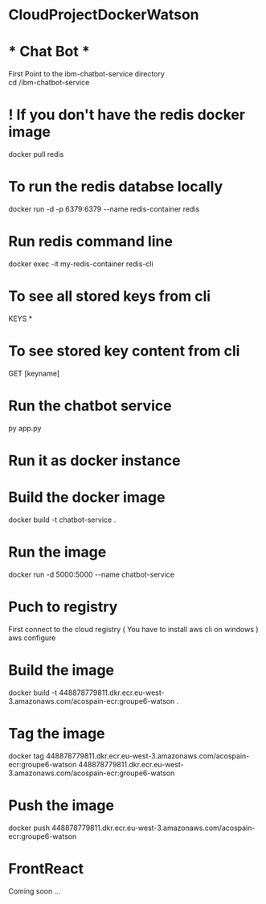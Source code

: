 # CloudProjectDockerWatson

# * Chat Bot *
First Point to the ibm-chatbot-service directory <br />
cd /ibm-chatbot-service

# ! If you don't have the redis docker image
docker pull redis

# To run the redis databse locally
docker run -d -p 6379:6379 --name redis-container redis 
# Run redis command line
docker exec -it my-redis-container redis-cli
# To see all stored keys from cli
KEYS *
# To see stored key content from cli
GET [keyname]

# Run the chatbot service
py app.py

# Run it as docker instance 
# Build the docker image
docker build -t chatbot-service .

# Run the image
docker run -d 5000:5000 --name chatbot-service

# Puch to registry 
First connect to the cloud registry ( You have to install aws cli on windows ) <br />
aws configure

# Build the image  
docker build -t 448878779811.dkr.ecr.eu-west-3.amazonaws.com/acospain-ecr:groupe6-watson .

# Tag the image 
docker tag 448878779811.dkr.ecr.eu-west-3.amazonaws.com/acospain-ecr:groupe6-watson 448878779811.dkr.ecr.eu-west-3.amazonaws.com/acospain-ecr:groupe6-watson

# Push the image
docker push 448878779811.dkr.ecr.eu-west-3.amazonaws.com/acospain-ecr:groupe6-watson


# FrontReact

Coming soon ...
 
